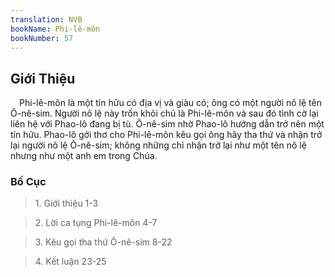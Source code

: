 ```yaml
---
translation: NVB
bookName: Phi-lê-môn 
bookNumber: 57
---
```


<div class="title"><h2>Giới Thiệu </h2></div> Phi-lê-môn là một tín hữu có địa vị và giàu có; ông có một người nô lệ tên Ô-nê-sim. Người nô lệ này trốn khỏi chủ là Phi-lê-môn và sau đó tình cờ lại liên hệ với Phao-lô đang bị tù. Ô-nê-sim nhờ Phao-lô hướng dẫn trở nên một tín hữu. Phao-lô gởi thơ cho Phi-lê-môn kêu gọi ông hãy tha thứ và nhận trở lại người nô lệ Ô-nê-sim; không những chỉ nhận trở lại như một tên nô lệ nhưng như một anh em trong Chúa. <br/><div class="title"><h3>Bố Cục </h3></div><blockquote>1. Giới thiệu 1-3</blockquote><blockquote>2. Lời ca tụng Phi-lê-môn 4-7</blockquote><blockquote>3. Kêu gọi tha thứ Ô-nê-sim 8-22</blockquote><blockquote>4. Kết luận 23-25</blockquote>
